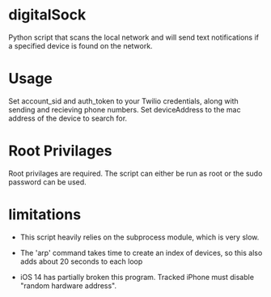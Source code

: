 # digitalSock
Python script that scans the local network and will send text notifications if a specified device is found on the network.

# Usage
Set account_sid and auth_token to your Twilio credentials, along with sending and recieving phone numbers.
Set deviceAddress to the mac address of the device to search for. 

# Root Privilages
Root privilages are required. The script can either be run as root or the sudo password can be used. 

# limitations
- This script heavily relies on the subprocess module, which is very slow.

- The 'arp' command takes time to create an index of devices, so this also adds about 20 seconds to each loop

- iOS 14 has partially broken this program. Tracked iPhone must disable "random hardware address".
